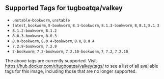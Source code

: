 ## Supported Tags for tugboatqa/valkey

* `unstable-bookworm`, `unstable`
* `latest`, `bookworm`, `8-bookworm`, `8.1-bookworm`, `8.1.3-bookworm`, `8`, `8.1`, `8.1.3`
* `8.1.2-bookworm`, `8.1.2`
* `8.0.3-bookworm`, `8.0.3`
* `8.0-bookworm`, `8.0.4-bookworm`, `8.0`, `8.0.4`
* `7.2.9-bookworm`, `7.2.9`
* `7-bookworm`, `7.2-bookworm`, `7.2.10-bookworm`, `7`, `7.2`, `7.2.10`

The above tags are currently supported. Visit https://hub.docker.com/r/tugboatqa/valkey/tags/ to see a list of all available tags for this image, including those that are no longer supported.
